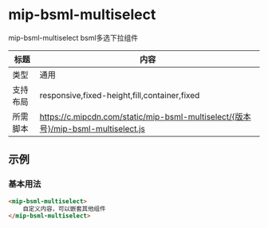 # mip-bsml-multiselect

mip-bsml-multiselect bsml多选下拉组件

标题|内容
----|----
类型|通用
支持布局|responsive,fixed-height,fill,container,fixed
所需脚本|https://c.mipcdn.com/static/mip-bsml-multiselect/{版本号}/mip-bsml-multiselect.js

## 示例

### 基本用法
```html
<mip-bsml-multiselect>
    自定义内容，可以嵌套其他组件
</mip-bsml-multiselect>
```
